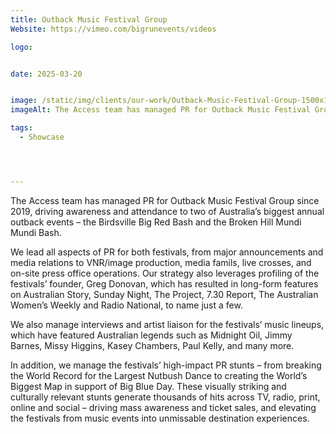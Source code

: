 ```yaml
---
title: Outback Music Festival Group 
Website: https://vimeo.com/bigrunevents/videos

logo: 


date: 2025-03-20


image: /static/img/clients/our-work/Outback-Music-Festival-Group-1500x1000.jpg
imageAlt: The Access team has managed PR for Outback Music Festival Group since 2019, driving awareness and attendance to two of Australia’s biggest annual outback events – the Birdsville Big Red Bash and the Broken Hill Mundi Mundi Bash. 

tags:
  - Showcase




---
```


The Access team has managed PR for Outback Music Festival Group since 2019, driving awareness and attendance to two of Australia’s biggest annual outback events – the Birdsville Big Red Bash and the Broken Hill Mundi Mundi Bash. 

We lead all aspects of PR for both festivals, from major announcements and media relations to VNR/image production, media famils, live crosses, and on-site press office operations. Our strategy also leverages profiling of the festivals’ founder, Greg Donovan, which has resulted in long-form features on Australian Story, Sunday Night, The Project, 7.30 Report, The Australian Women’s Weekly and Radio National, to name just a few. 

We also manage interviews and artist liaison for the festivals’ music lineups, which have featured Australian legends such as Midnight Oil, Jimmy Barnes, Missy Higgins, Kasey Chambers, Paul Kelly, and many more.

In addition, we manage the festivals’ high-impact PR stunts – from breaking the World Record for the Largest Nutbush Dance to creating the World’s Biggest Map in support of Big Blue Day. These visually striking and culturally relevant stunts generate thousands of hits across TV, radio, print, online and social – driving mass awareness and ticket sales, and elevating the festivals from music events into unmissable destination experiences.

